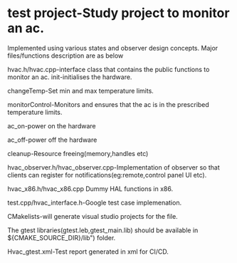 # test project-Study project to monitor an ac.

Implemented using various states and observer design concepts.
Major files/functions description are as below


hvac.h/hvac.cpp-interface class that contains the public functions to monitor an ac.
  init-initialises the hardware.
  
  changeTemp-Set min and max temperature limits.
  
  monitorControl-Monitors and ensures that the ac is in the prescribed temperature limits.
  
  ac_on-power on the hardware
  
  ac_off-power off the hardware
  
 cleanup-Resource freeing(memory,handles etc)
 
hvac_observer.h/hvac_observer.cpp-Implementation of observer so that clients can register for notifications(eg:remote,control panel UI etc).

hvac_x86.h/hvac_x86.cpp Dummy HAL functions in x86.

test.cpp/hvac_interface.h-Google test case implemenation.


CMakelists-will generate visual studio projects for the file.

The gtest libraries(gtest.leb,gtest_main.lib) should be available in ${CMAKE_SOURCE_DIR}/lib") folder.


Hvac_gtest.xml-Test report generated in xml for CI/CD.

